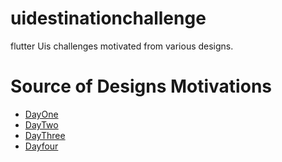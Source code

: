 # uidestinationchallenge

flutter Uis challenges motivated from various designs.
# Source of Designs Motivations


* [DayOne](https://search.muz.li/ZjQ0MzRlOGU4)
* [DayTwo](https://www.pinterest.com/pin/423760646183434634/visual-search/?cropSource=6&h=397&w=530&x=16&y=12)
* [DayThree](https://twitter.com/aib200_k/status/952187694834098177)
* [Dayfour](https://dribbble.com/shots/4876061-Mobile-Application-for-a-Bookstore)


